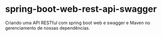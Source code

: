 # spring-boot-web-rest-api-swagger
Criando uma API RESTful com spring boot web e swagger e Maven no gerenciamento de nossas dependências.
